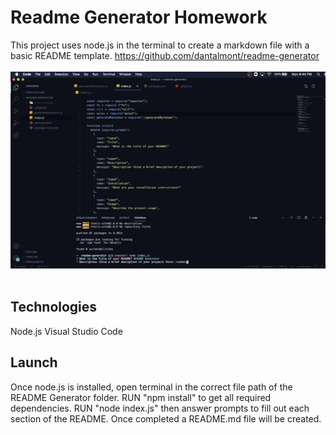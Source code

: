 # Readme Generator Homework
This project uses node.js in the terminal to create a markdown file with a basic README template.
https://github.com/dantalmont/readme-generator
<br>
<br>
![project gif](README.gif)
<br>
<br>
## Technologies
Node.js
Visual Studio Code
## Launch
Once node.js is installed, open terminal in the correct file path of the README Generator folder. RUN "npm install" to get all required dependencies. RUN "node index.js" then answer prompts to fill out each section of the README. Once completed a README.md file will be created.

